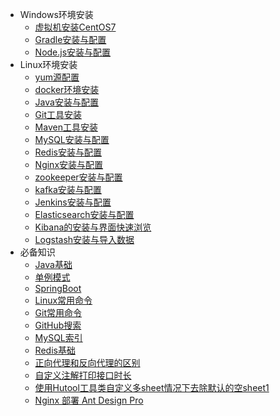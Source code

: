 - Windows环境安装
  - [虚拟机安装CentOS7](article/环境安装/虚拟机安装CentOS7.md)
  - [Gradle安装与配置](article/环境安装/Gradle安装与配置.md)
  - [Node.js安装与配置](article/环境安装/Node.js压缩版安装与配置.md)
- Linux环境安装
  - [yum源配置](article/环境安装/yum源配置.md)
  - [docker环境安装](article/环境安装/docker.md)
  - [Java安装与配置](article/环境安装/Java安装与配置.md)
  - [Git工具安装](article/环境安装/Git工具安装.md)
  - [Maven工具安装](article/环境安装/CentOS7安装Maven.md)
  - [MySQL安装与配置](article/环境安装/MySQL安装与配置.md)
  - [Redis安装与配置](article/环境安装/Redis安装与配置.md)
  - [Nginx安装与配置](article/环境安装/Nginx安装与配置.md)
  - [zookeeper安装与配置](article/环境安装/zookeeper安装与配置.md)
  - [kafka安装与配置](article/环境安装/kafka安装与配置.md)
  - [Jenkins安装与配置](article/环境安装/jenkins安装与配置.md)
  - [Elasticsearch安装与配置](article/环境安装/Elasticsearch安装与配置.md)
  - [Kibana的安装与界面快速浏览](article/环境安装/Kibana的安装与界面快速浏览.md)
  - [Logstash安装与导入数据](article/环境安装/Logstash安装与导入数据.md)
- 必备知识
  - [Java基础](article/必备知识/Java基础.md)
  - [单例模式](article/必备知识/单例模式.md)
  - [SpringBoot](article/必备知识/springboot.md)
  - [Linux常用命令](article/必备知识/Linux常用命令.md)
  - [Git常用命令](article/必备知识/Git常用命令.md)
  - [GitHub搜索](article/必备知识/GitHub搜索.md)
  - [MySQL索引](article/必备知识/MySQL索引.md)
  - [Redis基础](article/必备知识/Redis基础.md)
  - [正向代理和反向代理的区别](article/必备知识/正向代理和反向代理的区别.md)
  - [自定义注解打印接口时长](article/必备知识/自定义注解打印接口时长.md)
  - [使用Hutool工具类自定义多sheet情况下去除默认的空sheet1](article/必备知识/使用Hutool工具类自定义多sheet情况下去除默认的空sheet1.md)
  - [Nginx 部署 Ant Design Pro](article/必备知识/Nginx部署AntDesignPro.md)